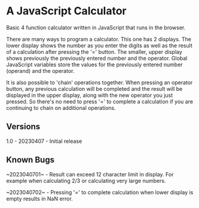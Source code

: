 # A JavaScript Calculator

Basic 4 function calculator written in JavaScript that runs in the browser.

There are many ways to program a calculator. This one has 2 displays. The lower display shows the number as you enter the digits as well as the result of a calculation after pressing the '=' button. The smaller, upper display shows previously the previously entered number and the operator. Global JavaScript variables store the values for the previously entered number (operand) and the operator. 

It is also possible to 'chain' operations together. When pressing an operator button, any previous calculation will be completed and the result will be displayed in the upper display, along with the new operator you just pressed. So there's no need to press '=' to complete a calculation if you are continuing to chain on additional operations. 

## Versions
1.0 - 20230407 - Initial release

## Known Bugs
~2023040701~ - Result can exceed 12 character limit in display. For example when calculating 2/3 or calculating very large numbers.

~2023040702~ - Pressing '=' to complete calculation when lower display is empty results in NaN error.
